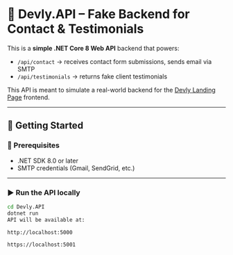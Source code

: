 # 📡 Devly.API – Fake Backend for Contact & Testimonials

This is a **simple .NET Core 8 Web API** backend that powers:

- `/api/contact` → receives contact form submissions, sends email via SMTP
- `/api/testimonials` → returns fake client testimonials

This API is meant to simulate a real-world backend for the [Devly Landing Page](../README.md) frontend.

---

## 🚀 Getting Started

### 🔧 Prerequisites

- .NET SDK 8.0 or later
- SMTP credentials (Gmail, SendGrid, etc.)

---

### ▶️ Run the API locally

```bash
cd Devly.API
dotnet run
API will be available at:

http://localhost:5000

https://localhost:5001

